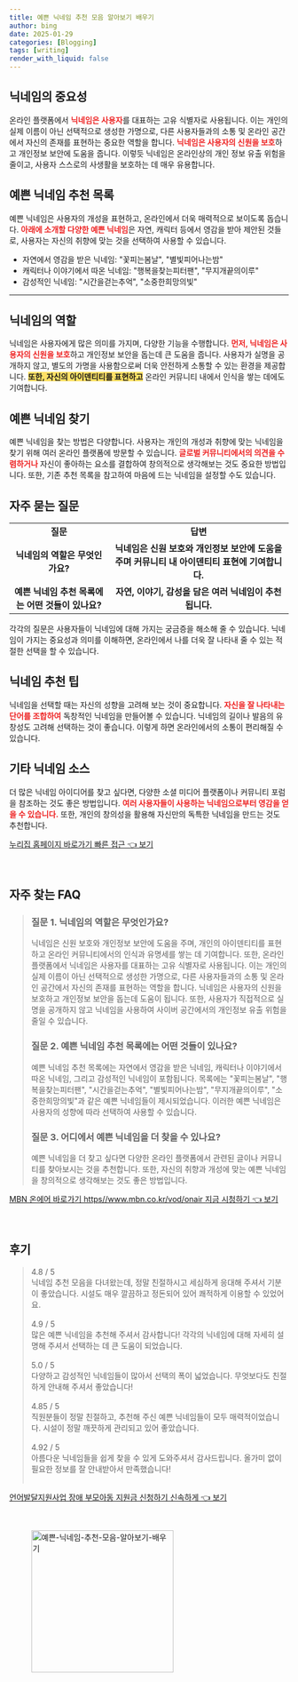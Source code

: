```yaml
---
title: 예쁜 닉네임 추천 모음 알아보기 배우기
author: bing
date: 2025-01-29
categories: [Blogging]
tags: [writing]
render_with_liquid: false
---
```



<h2 id='닉네임의 중요성'>닉네임의 중요성</h2>

<p>온라인 플랫폼에서 <b><span style="color: #ee2323;">닉네임은 사용자</span></b>를 대표하는 고유 식별자로 사용됩니다. 이는 개인의 실제 이름이 아닌 선택적으로 생성한 가명으로, 다른 사용자들과의 소통 및 온라인 공간에서 자신의 존재를 표현하는 중요한 역할을 합니다. <b><span style="color: #ee2323;">닉네임은 사용자의 신원을 보호</span></b>하고 개인정보 보안에 도움을 줍니다. 이렇듯 닉네임은 온라인상의 개인 정보 유출 위험을 줄이고, 사용자 스스로의 사생활을 보호하는 데 매우 유용합니다.</p>

<h2 id='예쁜 닉네임 추천 목록'>예쁜 닉네임 추천 목록</h2>

<p>예쁜 닉네임은 사용자의 개성을 표현하고, 온라인에서 더욱 매력적으로 보이도록 돕습니다. <b><span style="color: #ee2323;">아래에 소개할 다양한 예쁜 닉네임</span></b>은 자연, 캐릭터 등에서 영감을 받아 제안된 것들로, 사용자는 자신의 취향에 맞는 것을 선택하여 사용할 수 있습니다.</p>

<ul>
    <li>자연에서 영감을 받은 닉네임: "꽃피는봄날", "별빛피어나는밤"</li>
    <li>캐릭터나 이야기에서 따온 닉네임: "행복을찾는피터팬", "무지개끝의이루"</li>
    <li>감성적인 닉네임: "시간을걷는추억", "소중한희망의빛"</li>
</ul>

<hr />

<h2 id='닉네임의 역할'>닉네임의 역할</h2>

<p>닉네임은 사용자에게 많은 의미를 가지며, 다양한 기능을 수행합니다. <b><span style="color: #ee2323;">먼저, 닉네임은 사용자의 신원을 보호</span></b>하고 개인정보 보안을 돕는데 큰 도움을 줍니다. 사용자가 실명을 공개하지 않고, 별도의 가명을 사용함으로써 더욱 안전하게 소통할 수 있는 환경을 제공합니다. <b><span style="background-color: #ffe066;">또한, 자신의 아이덴티티를 표현하고</span></b> 온라인 커뮤니티 내에서 인식을 쌓는 데에도 기여합니다.</p>

<h2 id='예쁜 닉네임 찾기'>예쁜 닉네임 찾기</h2>

<p>예쁜 닉네임을 찾는 방법은 다양합니다. 사용자는 개인의 개성과 취향에 맞는 닉네임을 찾기 위해 여러 온라인 플랫폼에 방문할 수 있습니다. <b><span style="color: #ee2323;">글로벌 커뮤니티에서의 의견을 수렴하거나</span></b> 자신이 좋아하는 요소를 결합하여 창의적으로 생각해보는 것도 중요한 방법입니다. 또한, 기존 추천 목록을 참고하여 마음에 드는 닉네임을 설정할 수도 있습니다.</p>

<h2 id='자주 묻는 질문'>자주 묻는 질문</h2>

<table>
    <tr>
        <td style="text-align: center; height: 17px;"><b>질문</b></td>
        <td style="text-align: center; height: 17px;"><b>답변</b></td>
    </tr>
    <tr>
        <td style="text-align: center; height: 17px;"><b>닉네임의 역할은 무엇인가요?</b></td>
        <td style="text-align: center; height: 17px;"><b>닉네임은 신원 보호와 개인정보 보안에 도움을 주며 커뮤니티 내 아이덴티티 표현에 기여합니다.</b></td>
    </tr>
    <tr>
        <td style="text-align: center; height: 17px;"><b>예쁜 닉네임 추천 목록에는 어떤 것들이 있나요?</b></td>
        <td style="text-align: center; height: 17px;"><b>자연, 이야기, 감성을 담은 여러 닉네임이 추천됩니다.</b></td>
    </tr>
</table>

<p>각각의 질문은 사용자들이 닉네임에 대해 가지는 궁금증을 해소해 줄 수 있습니다. 닉네임이 가지는 중요성과 의미를 이해하면, 온라인에서 나를 더욱 잘 나타내 줄 수 있는 적절한 선택을 할 수 있습니다.</p>

<h2 id='닉네임 추천 팁'>닉네임 추천 팁</h2>

<p>닉네임을 선택할 때는 자신의 성향을 고려해 보는 것이 중요합니다. <b><span style="color: #ee2323;">자신을 잘 나타내는 단어를 조합하여</span></b> 독창적인 닉네임을 만들어볼 수 있습니다. 닉네임의 길이나 발음의 유창성도 고려해 선택하는 것이 좋습니다. 이렇게 하면 온라인에서의 소통이 편리해질 수 있습니다.</p>

<h2 id='기타 닉네임 소스'>기타 닉네임 소스</h2>

<p>더 많은 닉네임 아이디어를 찾고 싶다면, 다양한 소셜 미디어 플랫폼이나 커뮤니티 포럼을 참조하는 것도 좋은 방법입니다. <b><span style="color: #ee2323;">여러 사용자들이 사용하는 닉네임으로부터 영감을 얻을 수 있습니다.</span></b> 또한, 개인의 창의성을 활용해 자신만의 독특한 닉네임을 만드는 것도 추천합니다.</p>


<p><a class="click-button" title="누리집 홈페이지 바로가기 빠른 접근" href="https://adkhouse.github.io/posts/%EB%88%84%EB%A6%AC%EC%A7%91-%ED%99%88%ED%8E%98%EC%9D%B4%EC%A7%80-%EB%B0%94%EB%A1%9C%EA%B0%80%EA%B8%B0-%EB%B9%A0%EB%A5%B8-%EC%A0%91%EA%B7%BC/" rel="dofollow">누리집 홈페이지 바로가기 빠른 접근 👈 보기</a></p><br>
<h2 id='자주_찾는_FAQ'>자주 찾는 FAQ</h2>
<div itemscope="" itemtype="https://schema.org/FAQPage"> 
<blockquote> 
<div itemscope="" itemprop="mainEntity" itemtype="https://schema.org/Question"> 
<h3 itemprop="name">질문 1. 닉네임의 역할은 무엇인가요?</h3> 
<div itemscope="" itemprop="acceptedAnswer" itemtype="https://schema.org/Answer"> 
<span itemprop="text"> 
<p>닉네임은 신원 보호와 개인정보 보안에 도움을 주며, 개인의 아이덴티티를 표현하고 온라인 커뮤니티에서의 인식과 유명세를 쌓는 데 기여합니다. 또한, 온라인 플랫폼에서 닉네임은 사용자를 대표하는 고유 식별자로 사용됩니다. 이는 개인의 실제 이름이 아닌 선택적으로 생성한 가명으로, 다른 사용자들과의 소통 및 온라인 공간에서 자신의 존재를 표현하는 역할을 합니다. 닉네임은 사용자의 신원을 보호하고 개인정보 보안을 돕는데 도움이 됩니다. 또한, 사용자가 직접적으로 실명을 공개하지 않고 닉네임을 사용하여 사이버 공간에서의 개인정보 유출 위험을 줄일 수 있습니다.</p> 
</span> 
</div> 
</div> 

<div itemscope="" itemprop="mainEntity" itemtype="https://schema.org/Question"> 
<h3 itemprop="name">질문 2. 예쁜 닉네임 추천 목록에는 어떤 것들이 있나요?</h3> 
<div itemscope="" itemprop="acceptedAnswer" itemtype="https://schema.org/Answer"> 
<span itemprop="text"> 
<p>예쁜 닉네임 추천 목록에는 자연에서 영감을 받은 닉네임, 캐릭터나 이야기에서 따온 닉네임, 그리고 감성적인 닉네임이 포함됩니다. 목록에는 "꽃피는봄날", "행복을찾는피터팬", "시간을걷는추억", "별빛피어나는밤", "무지개끝의이루", "소중한희망의빛"과 같은 예쁜 닉네임들이 제시되었습니다. 이러한 예쁜 닉네임은 사용자의 성향에 따라 선택하여 사용할 수 있습니다.</p> 
</span> 
</div> 
</div> 

<div itemscope="" itemprop="mainEntity" itemtype="https://schema.org/Question"> 
<h3 itemprop="name">질문 3. 어디에서 예쁜 닉네임을 더 찾을 수 있나요?</h3> 
<div itemscope="" itemprop="acceptedAnswer" itemtype="https://schema.org/Answer"> 
<span itemprop="text"> 
<p>예쁜 닉네임을 더 찾고 싶다면 다양한 온라인 플랫폼에서 관련된 글이나 커뮤니티를 찾아보시는 것을 추천합니다. 또한, 자신의 취향과 개성에 맞는 예쁜 닉네임을 창의적으로 생각해보는 것도 좋은 방법입니다.</p> 
</span> 
</div> 
</div> 
</blockquote> 
</div>
<p><a class="click-button" title="MBN 온에어 바로가기 https//www.mbn.co.kr/vod/onair 지금 시청하기" href="https://adkhouse.github.io/posts/MBN-%EC%98%A8%EC%97%90%EC%96%B4-%EB%B0%94%EB%A1%9C%EA%B0%80%EA%B8%B0-httpswww.mbn.co.krvodonair-%EC%A7%80%EA%B8%88-%EC%8B%9C%EC%B2%AD%ED%95%98%EA%B8%B0/" rel="dofollow">MBN 온에어 바로가기 https//www.mbn.co.kr/vod/onair 지금 시청하기 👈 보기</a></p><br>
<h2 id='후기'>후기</h2>
<div itemscope itemtype="https://schema.org/Product">
  <blockquote>
  <div itemprop="review" itemscope itemtype="https://schema.org/Review">
      <div itemprop="reviewRating" itemscope itemtype="https://schema.org/Rating"> <span itemprop="ratingValue">4.8</span> / <span itemprop="bestRating">5</span> </div>
      <span itemprop="reviewBody">닉네임 추천 모음을 다녀왔는데, 정말 친절하시고 세심하게 응대해 주셔서 기분이 좋았습니다. 시설도 매우 깔끔하고 정돈되어 있어 쾌적하게 이용할 수 있었어요.</span>
  </div>
  <br>
  <div itemprop="review" itemscope itemtype="https://schema.org/Review">
      <div itemprop="reviewRating" itemscope itemtype="https://schema.org/Rating"> <span itemprop="ratingValue">4.9</span> / <span itemprop="bestRating">5</span> </div>
      <span itemprop="reviewBody">많은 예쁜 닉네임을 추천해 주셔서 감사합니다! 각각의 닉네임에 대해 자세히 설명해 주셔서 선택하는 데 큰 도움이 되었습니다.</span>
  </div>
  <br>
  <div itemprop="review" itemscope itemtype="https://schema.org/Review">
      <div itemprop="reviewRating" itemscope itemtype="https://schema.org/Rating"> <span itemprop="ratingValue">5.0</span> / <span itemprop="bestRating">5</span> </div>
      <span itemprop="reviewBody">다양하고 감성적인 닉네임들이 많아서 선택의 폭이 넓었습니다. 무엇보다도 친절하게 안내해 주셔서 좋았습니다!</span>
  </div>
  <br>
  <div itemprop="review" itemscope itemtype="https://schema.org/Review">
      <div itemprop="reviewRating" itemscope itemtype="https://schema.org/Rating"> <span itemprop="ratingValue">4.85</span> / <span itemprop="bestRating">5</span> </div>
      <span itemprop="reviewBody">직원분들이 정말 친절하고, 추천해 주신 예쁜 닉네임들이 모두 매력적이었습니다. 시설이 정말 깨끗하게 관리되고 있어 좋았습니다.</span>
  </div>
  <br>
  <div itemprop="review" itemscope itemtype="https://schema.org/Review">
      <div itemprop="reviewRating" itemscope itemtype="https://schema.org/Rating"> <span itemprop="ratingValue">4.92</span> / <span itemprop="bestRating">5</span> </div>
      <span itemprop="reviewBody">아름다운 닉네임들을 쉽게 찾을 수 있게 도와주셔서 감사드립니다. 올가미 없이 필요한 정보를 잘 안내받아서 만족했습니다!</span>
  </div>
  <br>
  </blockquote>
</div>
<p><a class="click-button" title="언어발달지원사업 장애 부모아동 지원금 신청하기 신속하게" href="https://adkhouse.github.io/posts/%EC%96%B8%EC%96%B4%EB%B0%9C%EB%8B%AC%EC%A7%80%EC%9B%90%EC%82%AC%EC%97%85-%EC%9E%A5%EC%95%A0-%EB%B6%80%EB%AA%A8%EC%95%84%EB%8F%99-%EC%A7%80%EC%9B%90%EA%B8%88-%EC%8B%A0%EC%B2%AD%ED%95%98%EA%B8%B0-%EC%8B%A0%EC%86%8D%ED%95%98%EA%B2%8C/" rel="dofollow">언어발달지원사업 장애 부모아동 지원금 신청하기 신속하게 👈 보기</a></p><br>
<figure class="image"><img src="https://adkhouse.github.io/assets/img/thumbnail/예쁜-닉네임-추천-모음-알아보기-배우기.webp" alt="예쁜-닉네임-추천-모음-알아보기-배우기" width="256" height="256"></figure>